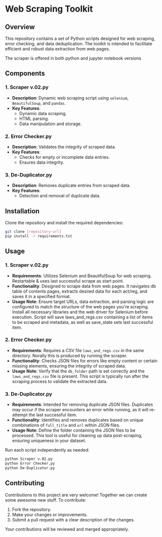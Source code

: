 # Web Scraping Toolkit

## Overview
This repository contains a set of Python scripts designed for web scraping, error checking, and data deduplication. The toolkit is intended to facilitate efficient and robust data extraction from web pages.

The scraper is offered in both python and jupyter notebook versions

## Components

### 1. Scraper v.02.py
- **Description**: Dynamic web scraping script using `selenium`, `BeautifulSoup`, and `pandas`.
- **Key Features**:
  - Dynamic data scraping.
  - HTML parsing.
  - Data manipulation and storage.

### 2. Error Checker.py
- **Description**: Validates the integrity of scraped data.
- **Key Features**:
  - Checks for empty or incomplete data entries.
  - Ensures data integrity.

### 3. De-Duplicator.py
- **Description**: Removes duplicate entries from scraped data.
- **Key Features**:
  - Detection and removal of duplicate data.

## Installation
Clone the repository and install the required dependencies:
```bash
git clone [repository-url]
pip install -r requirements.txt
```

## Usage

### 1. Scraper v.02.py
- **Requirements**: Utilizes Selenium and BeautifulSoup for web scraping. Restartable & uses last successful scrape as start point.
- **Functionality**: Designed to scrape data from web pages. It navigates db table of contents pages, extracts desired data for each act/reg, and saves it in a specified format.
- **Usage Note**: Ensure target URLs, data extraction, and parsing logic are configured to match the structure of the web pages you're scraping. Install all necessary libraries and the web driver for Selenium before execution. Script will save laws_and_regs.csv containing a list of items to be scraped and metadata, as well as save_state sets last successful item.

### 2. Error Checker.py
- **Requirements**: Requires a CSV file `laws_and_regs.csv` in the same directory. Norally this is produced by running the scraper.
- **Functionality**: Checks JSON files for errors like empty content or certain missing elements, ensuring the integrity of scraped data.
- **Usage Note**: Verify that the `db_folder` path is set correctly and the `laws_and_regs.csv` file is present. This script is typically run after the scraping process to validate the extracted data.

### 3. De-Duplicator.py
- **Requirements**: Intended for removing duplicate JSON files. Duplicates may occur if the scraper encounters an error while running, as it will re-attempt the last successful item.
- **Functionality**: Identifies and removes duplicates based on unique combinations of `full_title` and `url` within JSON files.
- **Usage Note**: Define the folder containing the JSON files to be processed. This tool is useful for cleaning up data post-scraping, ensuring uniqueness in your dataset.

Run each script independently as needed:
```bash
python Scraper v.02.py
python Error Checker.py
python De-Duplicator.py
```

## Contributing
Contributions to this project are very welcome! Together we can create some awesome new stuff. To contribute:

1. Fork the repository.
2. Make your changes or improvements.
3. Submit a pull request with a clear description of the changes.

Your contributions will be reviewed and merged appropriately.


